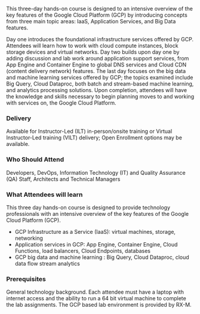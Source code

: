 <!-- Google Cloud Platform Foundation -->

This three-day hands-on course is designed to an intensive overview of the key features of the Google Cloud Platform (GCP) by introducing concepts from three main topic areas: IaaS, Application Services, and Big Data features.

Day one introduces the foundational infrastructure services offered by GCP. Attendees will learn how to work with cloud compute instances, block storage devices and virtual networks. Day two builds upon day one by adding discussion and lab work around application support services, from App Engine and Container Engine to global DNS services and Cloud CDN (content delivery network) features. The last day focuses on the big data and machine learning services offered by GCP; the topics examined include Big Query, Cloud Dataproc, both batch and stream-based machine learning, and analytics processing solutions. Upon completion, attendees will have the knowledge and skills necessary to begin planning moves to and working with services on, the Google Cloud Platform.


### Delivery

Available for Instructor-Led (ILT) in-person/onsite training or Virtual Instructor-Led training (VILT) delivery; Open Enrollment options may be available.


### Who Should Attend

Developers, DevOps, Information Technology (IT) and Quality Assurance (QA) Staff, Architects and Technical Managers


### What Attendees will learn

This three day hands-on course is designed to provide technology professionals with an intensive overview of the key
features of the Google Cloud Platform (GCP).

- GCP Infrastructure as a Service (IaaS): virtual machines, storage, networking
- Application services in GCP: App Engine, Container Engine, Cloud Functions, load balancers, Cloud Endpoints, databases
- GCP big data and machine learning : Big Query, Cloud Dataproc, cloud data flow stream analytics


### Prerequisites

General technology background. Each attendee must have a laptop with internet access and the ability to run a 64 bit
virtual machine to complete the lab assignments. The GCP based lab environment is provided by RX-M.

